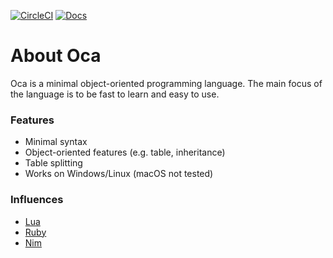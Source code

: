 [![CircleCI](https://img.shields.io/circleci/project/github/RedSparr0w/node-csgo-parser.svg)](https://circleci.com/gh/OllieBerzs/oca/tree/master) [![Docs](https://img.shields.io/readthedocs/pip/stable.svg)](https://ollieberzs.github.io/oca/)
# **About Oca**
Oca is a minimal object-oriented programming language. The main focus of the language is to be fast to learn and easy to use.

### **Features**
* Minimal syntax
* Object-oriented features (e.g. table, inheritance)
* Table splitting
* Works on Windows/Linux (macOS not tested)

### **Influences**
* [Lua](https://www.lua.org/)
* [Ruby](https://www.ruby-lang.org/en/)
* [Nim](https://nim-lang.org/)
